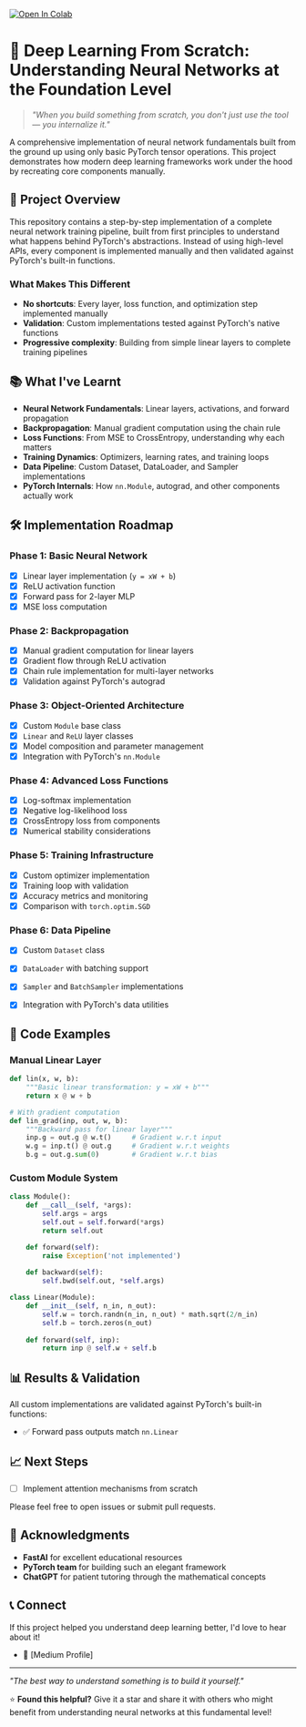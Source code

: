 [![Open In Colab](https://colab.research.google.com/assets/colab-badge.svg)](https://colab.research.google.com/github/D2himself/mlp-from-scratch/blob/main/notebook/mlp_from_scratch.ipynb)


# 🧠 Deep Learning From Scratch: Understanding Neural Networks at the Foundation Level

> *"When you build something from scratch, you don't just use the tool — you internalize it."*

A comprehensive implementation of neural network fundamentals built from the ground up using only basic PyTorch tensor operations. This project demonstrates how modern deep learning frameworks work under the hood by recreating core components manually.

## 🎯 Project Overview

This repository contains a step-by-step implementation of a complete neural network training pipeline, built from first principles to understand what happens behind PyTorch's abstractions. Instead of using high-level APIs, every component is implemented manually and then validated against PyTorch's built-in functions.

### What Makes This Different

- **No shortcuts**: Every layer, loss function, and optimization step implemented manually
- **Validation**: Custom implementations tested against PyTorch's native functions
- **Progressive complexity**: Building from simple linear layers to complete training pipelines

## 📚 What I've Learnt

- **Neural Network Fundamentals**: Linear layers, activations, and forward propagation
- **Backpropagation**: Manual gradient computation using the chain rule
- **Loss Functions**: From MSE to CrossEntropy, understanding why each matters
- **Training Dynamics**: Optimizers, learning rates, and training loops
- **Data Pipeline**: Custom Dataset, DataLoader, and Sampler implementations
- **PyTorch Internals**: How `nn.Module`, autograd, and other components actually work

## 🛠️ Implementation Roadmap

### Phase 1: Basic Neural Network
- [x] Linear layer implementation (`y = xW + b`)
- [x] ReLU activation function
- [x] Forward pass for 2-layer MLP
- [x] MSE loss computation

### Phase 2: Backpropagation
- [x] Manual gradient computation for linear layers
- [x] Gradient flow through ReLU activation
- [x] Chain rule implementation for multi-layer networks
- [x] Validation against PyTorch's autograd

### Phase 3: Object-Oriented Architecture
- [x] Custom `Module` base class
- [x] `Linear` and `ReLU` layer classes
- [x] Model composition and parameter management
- [x] Integration with PyTorch's `nn.Module`

### Phase 4: Advanced Loss Functions
- [x] Log-softmax implementation
- [x] Negative log-likelihood loss
- [x] CrossEntropy loss from components
- [x] Numerical stability considerations

### Phase 5: Training Infrastructure
- [x] Custom optimizer implementation
- [x] Training loop with validation
- [x] Accuracy metrics and monitoring
- [x] Comparison with `torch.optim.SGD`

### Phase 6: Data Pipeline
- [x] Custom `Dataset` class
- [x] `DataLoader` with batching support
- [x] `Sampler` and `BatchSampler` implementations
- [x] Integration with PyTorch's data utilities


## 📖 Code Examples

### Manual Linear Layer
```python
def lin(x, w, b):
    """Basic linear transformation: y = xW + b"""
    return x @ w + b

# With gradient computation
def lin_grad(inp, out, w, b):
    """Backward pass for linear layer"""
    inp.g = out.g @ w.t()     # Gradient w.r.t input
    w.g = inp.t() @ out.g     # Gradient w.r.t weights
    b.g = out.g.sum(0)        # Gradient w.r.t bias
```

### Custom Module System
```python
class Module():
    def __call__(self, *args):
        self.args = args
        self.out = self.forward(*args)
        return self.out

    def forward(self):
        raise Exception('not implemented')
    
    def backward(self):
        self.bwd(self.out, *self.args)

class Linear(Module):
    def __init__(self, n_in, n_out):
        self.w = torch.randn(n_in, n_out) * math.sqrt(2/n_in)
        self.b = torch.zeros(n_out)
    
    def forward(self, inp):
        return inp @ self.w + self.b
```

## 📊 Results & Validation

All custom implementations are validated against PyTorch's built-in functions:

- ✅ Forward pass outputs match `nn.Linear`


## 📈 Next Steps

- [ ] Implement attention mechanisms from scratch


Please feel free to open issues or submit pull requests.


## 🙏 Acknowledgments

- **FastAI** for excellent educational resources
- **PyTorch team** for building such an elegant framework
- **ChatGPT** for patient tutoring through the mathematical concepts

## 📞 Connect

If this project helped you understand deep learning better, I'd love to hear about it!


- 📝 [Medium Profile]

---

*"The best way to understand something is to build it yourself."*

⭐ **Found this helpful?** Give it a star and share it with others who might benefit from understanding neural networks at this fundamental level!


